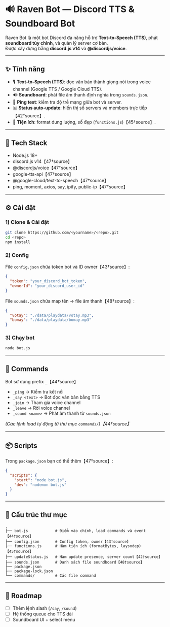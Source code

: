 # 🔊 Raven Bot — Discord TTS & Soundboard Bot

Raven Bot là một bot Discord đa năng hỗ trợ **Text-to-Speech (TTS)**, phát **soundboard tùy chỉnh**, và quản lý server cơ bản.  
Được xây dựng bằng **discord.js v14** và **@discordjs/voice**.

---

## ✨ Tính năng
- 🎙️ **Text-to-Speech (TTS)**: đọc văn bản thành giọng nói trong voice channel (Google TTS / Google Cloud TTS).  
- 🔊 **Soundboard**: phát file âm thanh định nghĩa trong `sounds.json`.  
- 🏓 **Ping test**: kiểm tra độ trễ mạng giữa bot và server.  
- 📊 **Status auto-update**: hiển thị số servers và members trực tiếp【42†source】.  
- 🔧 **Tiện ích**: format dung lượng, số đẹp (`functions.js`)【45†source】.  

---

## 🧰 Tech Stack
- Node.js 18+  
- discord.js v14【47†source】  
- @discordjs/voice【47†source】  
- google-tts-api【47†source】  
- @google-cloud/text-to-speech【47†source】  
- ping, moment, axios, say, ipify, public-ip【47†source】  

---

## ⚙️ Cài đặt

### 1) Clone & Cài đặt
```bash
git clone https://github.com/<yourname>/<repo>.git
cd <repo>
npm install
```

### 2) Config
File `config.json` chứa token bot và ID owner【43†source】:
```json
{
  "token": "your_discord_bot_token",
  "ownerId": "your_discord_user_id"
}
```

File `sounds.json` chứa map tên → file âm thanh【48†source】:
```json
{
  "votay": "./data/playdata/votay.mp3",
  "bomay": "./data/playdata/bomay.mp3"
}
```

### 3) Chạy bot
```bash
node bot.js
```

---

## 📜 Commands

Bot sử dụng prefix `_`【44†source】

- `_ping` → Kiểm tra kết nối  
- `_say <text>` → Bot đọc văn bản bằng TTS  
- `_join` → Tham gia voice channel  
- `_leave` → Rời voice channel  
- `_sound <name>` → Phát âm thanh từ `sounds.json`  

*(Các lệnh load tự động từ thư mục `commands/`)【44†source】*

---

## 📦 Scripts
Trong `package.json` bạn có thể thêm【47†source】:
```json
{
  "scripts": {
    "start": "node bot.js",
    "dev": "nodemon bot.js"
  }
}
```

---

## 📂 Cấu trúc thư mục
```
.
├── bot.js            # Điểm vào chính, load commands và event【44†source】
├── config.json       # Config token, owner【43†source】
├── functions.js      # Hàm tiện ích (formatBytes, laysodep)【45†source】
├── updateStatus.js   # Hàm update presence, server count【42†source】
├── sounds.json       # Danh sách file soundboard【48†source】
├── package.json
├── package-lock.json
└── commands/         # Các file command
```

---

## 🚀 Roadmap
- [ ] Thêm lệnh slash (`/say`, `/sound`)  
- [ ] Hệ thống queue cho TTS dài  
- [ ] Soundboard UI + select menu  
